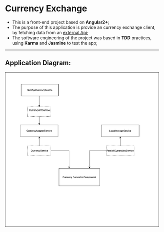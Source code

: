 # Currency Exchange
- This is a front-end project based on **Angular2+**;
- The purpose of this application is provide an currency exchange client, by fetching data from an [external Api](https://exchangerate.host/);
- The software engineering of the project was based in **TDD** practices, using **Karma** and **Jasmine** to test the app;
----
## Application Diagram: 
![alt text](https://github.com/gustavoroc/currency-exchange/blob/main/diagrams/application-architecture.png)

